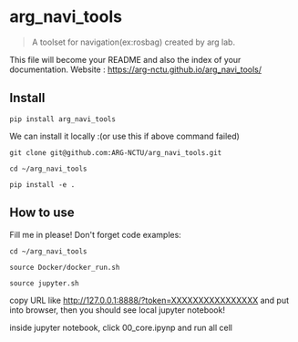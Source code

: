 # arg_navi_tools
> A toolset for navigation(ex:rosbag) created by arg lab.


This file will become your README and also the index of your documentation.
Website : https://arg-nctu.github.io/arg_navi_tools/

## Install

`pip install arg_navi_tools`

We can install it locally :(or use this if above command failed)

`git clone git@github.com:ARG-NCTU/arg_navi_tools.git`

`cd ~/arg_navi_tools`

`pip install -e .`

## How to use

Fill me in please! Don't forget code examples:

`cd ~/arg_navi_tools`

`source Docker/docker_run.sh`

`source jupyter.sh`

copy URL like http://127.0.0.1:8888/?token=XXXXXXXXXXXXXXXX and put into browser, then you should see local jupyter notebook!

inside jupyter notebook, click 00_core.ipynp and run all cell

